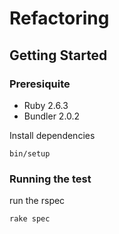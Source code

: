 # Refactoring

## Getting Started
### Preresiquite
- Ruby 2.6.3
- Bundler 2.0.2

Install dependencies
```
bin/setup
```

### Running the test
run the rspec
```
rake spec
```

